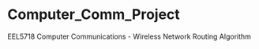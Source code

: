 Computer_Comm_Project
=====================

EEL5718 Computer Communications - Wireless Network Routing Algorithm
